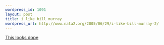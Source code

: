 ```yaml
--- 
wordpress_id: 1091
layout: post
title: i like bill murray
wordpress_url: http://www.nata2.org/2005/06/29/i-like-bill-murray-2/
---
```

<a href="http://www.focusfeatures.com/viewer.php?f=broken_flowers&c=trailer&ext=mov&w=480&&h=270">This looks dope</a>
